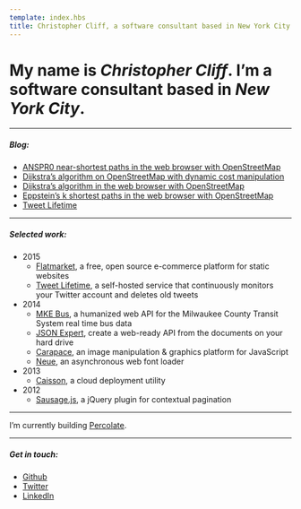 ```yaml
---
template: index.hbs
title: Christopher Cliff, a software consultant based in New York City
---
```


# My name is ***Christopher Cliff***. I’m a software consultant based in *New York City*.

---

##### *Blog*:

- [ANSPR0 near-shortest paths in the web browser with OpenStreetMap](/anspr0/)
- [Dijkstra’s algorithm on OpenStreetMap with dynamic cost manipulation](/dijkstra2/)
- [Dijkstra’s algorithm in the web browser with OpenStreetMap](/dijkstra/)
- [Eppstein’s k shortest paths in the web browser with OpenStreetMap](/eppstein/)
- [Tweet Lifetime](/tweet-lifetime/)

---

##### *Selected work*:

- 2015
    - [Flatmarket](/flatmarket/), a free, open source e-commerce platform for static websites
    - [Tweet Lifetime](/tweet-lifetime/), a self-hosted service that continuously monitors your Twitter account and deletes old tweets
- 2014
    - [MKE Bus](https://mke-bus.herokuapp.com/), a humanized web API for the Milwaukee County Transit System real time bus data
    - [JSON Expert](https://json.expert/), create a web-ready API from the documents on your hard drive
    - [Carapace](https://github.com/percolate/carapace), an image manipulation & graphics platform for JavaScript
    - [Neue](https://github.com/percolate/neue), an asynchronous web font loader
- 2013
    - [Caisson](/caisson/), a cloud deployment utility
- 2012
    - [Sausage.js](/sausage/), a jQuery plugin for contextual pagination

---

I’m currently building [Percolate](https://percolate.com/).

---

##### *Get in touch*:

- [Github](https://github.com/christophercliff?tab=repositories)
- [Twitter](https://twitter.com/ctcliff)
- [LinkedIn](https://www.linkedin.com/in/christophercliff)
